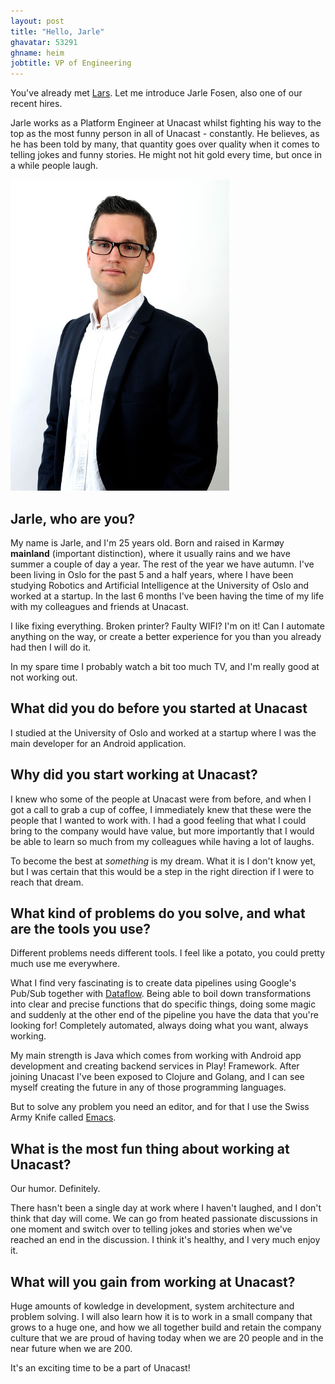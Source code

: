 ```yaml
---
layout: post
title: "Hello, Jarle"
ghavatar: 53291
ghname: heim
jobtitle: VP of Engineering
---
```


You've already met [Lars](/2017/01/20/hello-lars/). Let me introduce Jarle Fosen, also one of our recent hires.

Jarle works as a Platform Engineer at Unacast whilst fighting his way to the top as the most funny person in all of Unacast - constantly. He believes, as he has been told by many, that quantity goes over quality when it comes to telling jokes and funny stories. He might not hit gold every time, but once in a while people laugh.

![Jarle](/images/jarle/jarle.jpg)

## Jarle, who are you?

My name is Jarle, and I'm 25 years old. Born and raised in Karmøy **mainland** (important distinction), where it usually rains and we have summer a couple of day a year. The rest of the year we have autumn.
I've been living in Oslo for the past 5 and a half years, where I have been studying Robotics and Artificial Intelligence at the University of Oslo and worked at a startup.
In the last 6 months I've been having the time of my life with my colleagues and friends at Unacast.

I like fixing everything. Broken printer? Faulty WIFI? I'm on it!
Can I automate anything on the way, or create a better experience for you than you already had then I will do it.

In my spare time I probably watch a bit too much TV, and I'm really good at not working out.

## What did you do before you started at Unacast

I studied at the University of Oslo and worked at a startup where I was the main developer for an Android application.

## Why did you start working at Unacast?

I knew who some of the people at Unacast were from before, and when I got a call to grab a cup of coffee, I immediately knew that these were the people that I wanted to work with. I had a good feeling that what I could bring to the company would have value, but more importantly that I would be able to learn so much from my colleagues while having a lot of laughs.

To become the best at _something_ is my dream. What it is I don't know yet, but I was certain that this would be a step in the right direction if I were to reach that dream.

## What kind of problems do you solve, and what are the tools you use?

Different problems needs different tools. I feel like a potato, you could pretty much use me everywhere.

What I find very fascinating is to create data pipelines using Google's Pub/Sub together with [Dataflow](/2016/12/07/how-datasplash-improved-our-dataflow/). Being able to boil down transformations into clear and precise functions that do specific things, doing some magic and suddenly at the other end of the pipeline you have the data that you're looking for! Completely automated, always doing what you want, always working.

My main strength is Java which comes from working with Android app development and creating backend services in Play! Framework. After joining Unacast I've been exposed to Clojure and Golang, and I can see myself creating the future in any of those programming languages.

But to solve any problem you need an editor, and for that I use the Swiss Army Knife called [Emacs](https://www.gnu.org/software/emacs/).

## What is the most fun thing about working at Unacast?

Our humor. Definitely.

There hasn't been a single day at work where I haven't laughed, and I don't think that day will come.
We can go from heated passionate discussions in one moment and switch over to telling jokes and stories when we've reached an end in the discussion. I think it's healthy, and I very much enjoy it.

## What will you gain from working at Unacast?

Huge amounts of kowledge in development, system architecture and problem solving. I will also learn how it is to work in a small company that grows to a huge one, and how we all together build and retain the company culture that we are proud of having today when we are 20 people and in the near future when we are 200.

It's an exciting time to be a part of Unacast!
